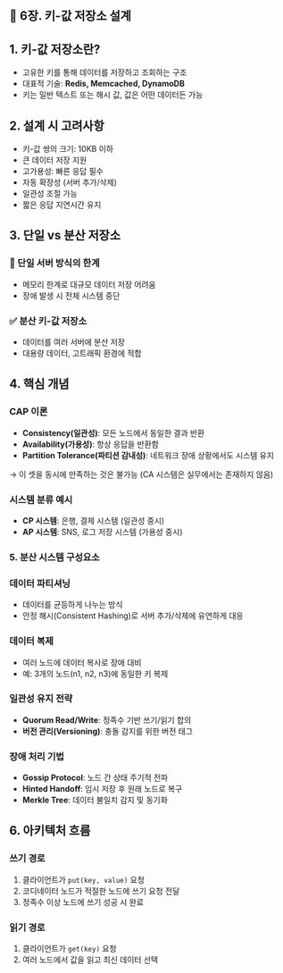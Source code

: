 ## 🔐 6장. 키-값 저장소 설계

## 1. 키-값 저장소란?

- 고유한 키를 통해 데이터를 저장하고 조회하는 구조
- 대표적 기술: **Redis, Memcached, DynamoDB**
- 키는 일반 텍스트 또는 해시 값, 값은 어떤 데이터든 가능

## 2. 설계 시 고려사항

- 키-값 쌍의 크기: 10KB 이하
- 큰 데이터 저장 지원
- 고가용성: 빠른 응답 필수
- 자동 확장성 (서버 추가/삭제)
- 일관성 조절 가능
- 짧은 응답 지연시간 유지


## 3. 단일 vs 분산 저장소

### 🚫 단일 서버 방식의 한계

- 메모리 한계로 대규모 데이터 저장 어려움
- 장애 발생 시 전체 시스템 중단

### ✅ 분산 키-값 저장소

- 데이터를 여러 서버에 분산 저장
- 대용량 데이터, 고트래픽 환경에 적합

## 4. 핵심 개념

###  CAP 이론

- **Consistency(일관성)**: 모든 노드에서 동일한 결과 반환
- **Availability(가용성)**: 항상 응답을 반환함
- **Partition Tolerance(파티션 감내성)**: 네트워크 장애 상황에서도 시스템 유지

→ 이 셋을 동시에 만족하는 것은 불가능 (CA 시스템은 실무에서는 존재하지 않음)

### 시스템 분류 예시

- **CP 시스템**: 은행, 결제 시스템 (일관성 중시)
- **AP 시스템**: SNS, 로그 저장 시스템 (가용성 중시)

### 5. 분산 시스템 구성요소

### 데이터 파티셔닝

- 데이터를 균등하게 나누는 방식
- 안정 해시(Consistent Hashing)로 서버 추가/삭제에 유연하게 대응

### 데이터 복제

- 여러 노드에 데이터 복사로 장애 대비
- 예: 3개의 노드(n1, n2, n3)에 동일한 키 복제

### 일관성 유지 전략

- **Quorum Read/Write**: 정족수 기반 쓰기/읽기 합의
- **버전 관리(Versioning)**: 충돌 감지를 위한 버전 태그

### 장애 처리 기법

- **Gossip Protocol**: 노드 간 상태 주기적 전파
- **Hinted Handoff**: 임시 저장 후 원래 노드로 복구
- **Merkle Tree**: 데이터 불일치 감지 및 동기화

## 6. 아키텍처 흐름

### 쓰기 경로

1. 클라이언트가 `put(key, value)` 요청
2. 코디네이터 노드가 적절한 노드에 쓰기 요청 전달
3. 정족수 이상 노드에 쓰기 성공 시 완료

### 읽기 경로

1. 클라이언트가 `get(key)` 요청
2. 여러 노드에서 값을 읽고 최신 데이터 선택